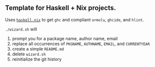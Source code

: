 ## Template for Haskell + Nix projects.

Uses [`haskell.nix`](https://github.com/input-output-hk/haskell.nix) to get `ghc` and compliant `ormolu`, `ghcide`, and `hlint`.

`./wizard.sh` will

  1. prompt you for a package name, author name, email
  2. replace all occurrences of `PKGNAME`, `AUTHNAME`, `EMAIL`, and  `CURRENTYEAR`
  3. create a simple `README.md`
  4. delete `wizard.sh`
  5. reinitialize the git history
